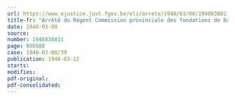 ```yaml
---
url: https://www.ejustice.just.fgov.be/eli/arrete/1948/03/08/1948030811/justel
title-fr: "Arrêté du Régent Commission provinciale des fondations de bourses d'étude. - Allocation de jetons de présence. - Annulation"
date: 1948-03-08
source:
number: 1948030811
page: 888888
case: 1948-03-08/39
publication: 1948-03-12
starts:
modifies:
pdf-original:
pdf-consolidated:
---
```


